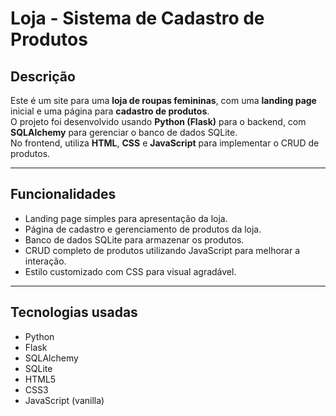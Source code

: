 # Loja - Sistema de Cadastro de Produtos

## Descrição

Este é um site para uma **loja de roupas femininas**, com uma **landing page** inicial e uma página para **cadastro de produtos**.  
O projeto foi desenvolvido usando **Python (Flask)** para o backend, com **SQLAlchemy** para gerenciar o banco de dados SQLite.  
No frontend, utiliza **HTML**, **CSS** e **JavaScript** para implementar o CRUD de produtos.

---

## Funcionalidades

- Landing page simples para apresentação da loja.
- Página de cadastro e gerenciamento de produtos da loja.
- Banco de dados SQLite para armazenar os produtos.
- CRUD completo de produtos utilizando JavaScript para melhorar a interação.
- Estilo customizado com CSS para visual agradável.

---

## Tecnologias usadas

- Python 
- Flask  
- SQLAlchemy  
- SQLite  
- HTML5  
- CSS3  
- JavaScript (vanilla)




